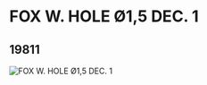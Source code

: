 # FOX W. HOLE Ø1,5 DEC. 1
## 19811
![FOX W. HOLE Ø1,5 DEC. 1](https://lc-www-live-s.legocdn.com/media/bricks/5/2/6102311.jpg)